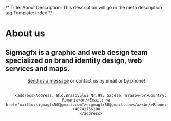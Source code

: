 /*
Title: About
Description: This description will go in the meta description tag
Template: index
*/

<div class="main-title container">
	<div class="title content-center">
		<h1>About us </h1>
		<h2>Sigmagfx is a graphic and web design team specialized on brand identity design, web services and maps.</h2>
	</div>


<center>
<a href="http://sigmagfx.com/contact">Send us a message</a> or contact us by email or by phone! <br/><br/>

		<address>Address: Bld.Brasovului Nr.99, Sacele, Brasov<br>Country: Romania<br/>Email: <a href="mailto:sigmagfx50@gmail.com">sigmagfx50@gmail.com</a><br/>Phone: +40741756108
		</address>

<script type="text/javascript" src="http://maps.google.com/maps/api/js?sensor=false"></script><div style="overflow:hidden;height:360px;width:360px;"><div id="gmap_canvas" style="height:360px;width:360px;"></div><style>#gmap_canvas img{max-width:none!important;background:none!important}</style></div><script type="text/javascript"> function init_map(){var myOptions = {zoom:14,center:new google.maps.LatLng(45.61741,25.680977999999982),mapTypeId: google.maps.MapTypeId.ROADMAP};map = new google.maps.Map(document.getElementById("gmap_canvas"), myOptions);marker = new google.maps.Marker({map: map,position: new google.maps.LatLng(45.61741, 25.680977999999982)});infowindow = new google.maps.InfoWindow({content:"<b>sigmagfx</b><br/>Brasovului 99<br/> Sacele, Romania" });google.maps.event.addListener(marker, "click", function(){infowindow.open(map,marker);});infowindow.open(map,marker);}google.maps.event.addDomListener(window, 'load', init_map);</script> 
</center>

</div>
<div class="line-s content"></div>